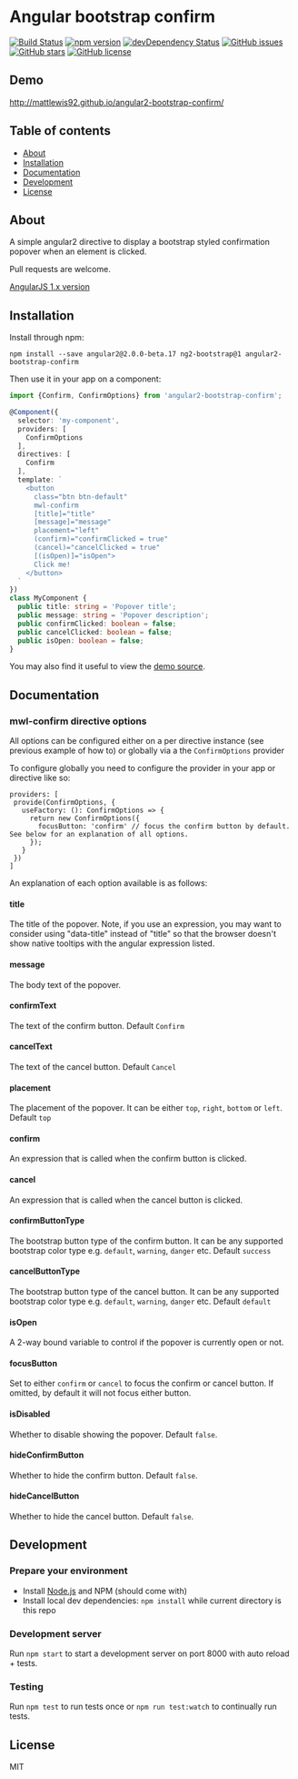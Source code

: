 # Angular bootstrap confirm
[![Build Status](https://travis-ci.org/mattlewis92/angular2-bootstrap-confirm.svg?branch=master)](https://travis-ci.org/mattlewis92/angular2-bootstrap-confirm)
[![npm version](https://badge.fury.io/js/angular2-bootstrap-confirm.svg)](http://badge.fury.io/js/angular2-bootstrap-confirm)
[![devDependency Status](https://david-dm.org/mattlewis92/angular2-bootstrap-confirm/dev-status.svg)](https://david-dm.org/mattlewis92/angular2-bootstrap-confirm#info=devDependencies)
[![GitHub issues](https://img.shields.io/github/issues/mattlewis92/angular2-bootstrap-confirm.svg)](https://github.com/mattlewis92/angular2-bootstrap-confirm/issues)
[![GitHub stars](https://img.shields.io/github/stars/mattlewis92/angular2-bootstrap-confirm.svg)](https://github.com/mattlewis92/angular2-bootstrap-confirm/stargazers)
[![GitHub license](https://img.shields.io/badge/license-MIT-blue.svg)](https://raw.githubusercontent.com/mattlewis92/angular2-bootstrap-confirm/master/LICENSE)

## Demo
http://mattlewis92.github.io/angular2-bootstrap-confirm/

## Table of contents

- [About](#about)
- [Installation](#installation)
- [Documentation](#documentation)
- [Development](#development)
- [License](#licence)

## About

A simple angular2 directive to display a bootstrap styled confirmation popover when an element is clicked.

Pull requests are welcome.

[AngularJS 1.x version](https://github.com/mattlewis92/angular-bootstrap-confirm)

## Installation

Install through npm:
```
npm install --save angular2@2.0.0-beta.17 ng2-bootstrap@1 angular2-bootstrap-confirm
```

Then use it in your app on a component:

```typescript
import {Confirm, ConfirmOptions} from 'angular2-bootstrap-confirm';

@Component({
  selector: 'my-component',
  providers: [
    ConfirmOptions
  ],
  directives: [
    Confirm
  ],
  template: `
    <button
      class="btn btn-default"
      mwl-confirm
      [title]="title"
      [message]="message"
      placement="left"
      (confirm)="confirmClicked = true"
      (cancel)="cancelClicked = true"
      [(isOpen)]="isOpen">
      Click me!
    </button>
  `
})
class MyComponent {
  public title: string = 'Popover title';
  public message: string = 'Popover description';
  public confirmClicked: boolean = false;
  public cancelClicked: boolean = false;
  public isOpen: boolean = false;
}
```

You may also find it useful to view the [demo source](https://github.com/mattlewis92/angular2-bootstrap-confirm/blob/master/demo/entry.ts).

## Documentation

### mwl-confirm directive options

All options can be configured either on a per directive instance (see previous example of how to) or globally via a the `ConfirmOptions` provider

To configure globally you need to configure the provider in your app or directive like so:
```
providers: [
 provide(ConfirmOptions, {
   useFactory: (): ConfirmOptions => {
     return new ConfirmOptions({
       focusButton: 'confirm' // focus the confirm button by default. See below for an explanation of all options.
     });
   }
 })
]
```

An explanation of each option available is as follows:

#### title
The title of the popover. Note, if you use an expression, you may want to consider using "data-title" instead of "title" so that the browser doesn't show native tooltips with the angular expression listed.

#### message
The body text of the popover.

#### confirmText
The text of the confirm button. Default `Confirm`

#### cancelText
The text of the cancel button. Default `Cancel`

#### placement
The placement of the popover. It can be either `top`, `right`, `bottom` or `left`. Default `top`

#### confirm
An expression that is called when the confirm button is clicked.

#### cancel
An expression that is called when the cancel button is clicked.

#### confirmButtonType
The bootstrap button type of the confirm button. It can be any supported bootstrap color type e.g. `default`, `warning`, `danger` etc. Default `success`

#### cancelButtonType
The bootstrap button type of the cancel button. It can be any supported bootstrap color type e.g. `default`, `warning`, `danger` etc. Default `default`

#### isOpen
A 2-way bound variable to control if the popover is currently open or not.

#### focusButton
Set to either `confirm` or `cancel` to focus the confirm or cancel button. If omitted, by default it will not focus either button.

#### isDisabled
Whether to disable showing the popover. Default `false`.

#### hideConfirmButton
Whether to hide the confirm button. Default `false`.

#### hideCancelButton
Whether to hide the cancel button. Default `false`.

## Development

### Prepare your environment
* Install [Node.js](http://nodejs.org/) and NPM (should come with)
* Install local dev dependencies: `npm install` while current directory is this repo

### Development server
Run `npm start` to start a development server on port 8000 with auto reload + tests. 

### Testing
Run `npm test` to run tests once or `npm run test:watch` to continually run tests.

## License

MIT
